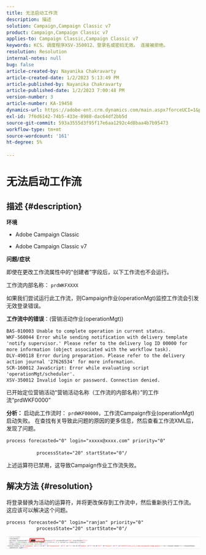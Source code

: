 ```yaml
---
title: 无法启动工作流
description: 描述
solution: Campaign,Campaign Classic v7
product: Campaign,Campaign Classic v7
applies-to: Campaign Classic,Campaign Classic v7
keywords: KCS、调度程序XSV-350012、登录名或密码无效。 连接被拒绝。
resolution: Resolution
internal-notes: null
bug: false
article-created-by: Nayanika Chakravarty
article-created-date: 1/2/2023 5:13:49 PM
article-published-by: Nayanika Chakravarty
article-published-date: 1/2/2023 7:00:48 PM
version-number: 3
article-number: KA-19458
dynamics-url: https://adobe-ent.crm.dynamics.com/main.aspx?forceUCI=1&pagetype=entityrecord&etn=knowledgearticle&id=596d01cc-c08a-ed11-81ac-6045bd006c82
exl-id: 7f6d6142-74b5-433e-8988-dac64df2bb5d
source-git-commit: 593a3555d3f95f17e6aa1292c4d8baa4b7b95473
workflow-type: tm+mt
source-wordcount: '161'
ht-degree: 5%

---
```


# 无法启动工作流

## 描述 {#description}


<b>环境</b>

- Adobe Campaign Classic

- Adobe Campaign Classic v7

<b>问题/症状</b>

即使在更改工作流属性中的“创建者”字段后，以下工作流也不会运行。

工作流内部名称： ``prdWKFXXXX``

如果我们尝试运行此工作流，则Campaign作业(operationMgt)监控工作流会引发无效登录错误。

<b>工作流中的错误</b>：(营销活动作业(operationMgt))




```
BAS-010003 Unable to complete operation in current status.
WKF-560044 Error while sending notification with delivery template 'notify supervisor.' Please refer to the delivery log ID 00000 for more information (object associated with the workflow task).
DLV-490118 Error during preparation. Please refer to the delivery action journal '27626534' for more information.
SCR-160012 JavaScript: Error while evaluating script 'operationMgt/scheduler'.
XSV-350012 Invalid login or password. Connection denied.
```




已开始定位营销活动“营销活动名称（工作流的内部名称）”的工作流“prdWKF0000”

<b>分析： </b>
启动此工作流时： `prdWKF00000`，工作流Campaign作业(operationMgt)启动失败。 在查找有关导致此问题的原因的更多信息，然后查看工作流XML后，发现了问题。




```
process forecasted="0" login="xxxxx@xxxx.com" priority="0"

           processState="20" startState="0"/
```




上述运算符已禁用，这导致Campaign作业工作流失败。


## 解决方法 {#resolution}


将登录替换为活动的运算符，并将更改保存到工作流中，然后重新执行工作流。 这应该可以解决这个问题。




```
process forecasted="0" login="ranjan" priority="0"
           processState="20" startState="0"/
```






![](assets/852729f9-68d0-ec11-a7b5-0022480a8e40.png)
